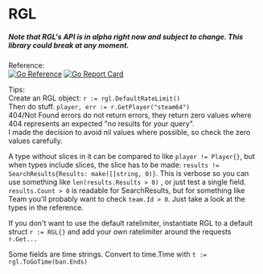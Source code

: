 # RGL

##### Note that RGL's API is in alpha right now and subject to change. This library could break at any moment.

Reference:  
[![Go Reference](https://pkg.go.dev/badge/github.com/captainzidgel/rgl.svg)](https://pkg.go.dev/github.com/captainzidgel/rgl)
[![Go Report Card](https://goreportcard.com/badge/github.com/captainzidgel/rgl)](https://goreportcard.com/report/github.com/captainzidgel/rgl)

Tips:  
Create an RGL object: `r := rgl.DefaultRateLimit()`  
Then do stuff. `player, err := r.GetPlayer("steam64")`  
404/Not Found errors do not return errors, they return zero values where 404 represents an expected "no results for your query".  
I made the decision to avoid nil values where possible, so check the zero values carefully.

A type without slices in it can be compared to like `player != Player{}`, but when types include slices, the slice has to be made: `results != SearchResults{Results: make([]string, 0)}`. This is verbose so you can use something like `len(results.Results > 0)` , or just test a single field. `results.Count > 0` is readable for SearchResults, but for something like Team you'll probably want to check `team.Id > 0`. Just take a look at the types in the reference.

If you don't want to use the default ratelimiter, instantiate RGL to a default struct `r := RGL{}` and add your own ratelimiter around the requests `r.Get...`  

Some fields are time strings. Convert to time.Time with `t := rgl.ToGoTime(ban.Ends)`